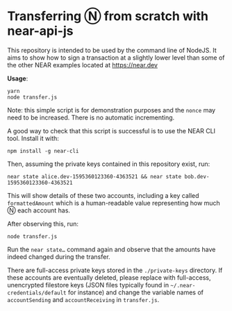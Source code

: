 Transferring Ⓝ from scratch with near-api-js
===

This repository is intended to be used by the command line of NodeJS. It aims to show how to sign a transaction at a slightly lower level than some of the other NEAR examples located at https://near.dev

**Usage**:

    yarn
    node transfer.js
    
Note: this simple script is for demonstration purposes and the `nonce` may need to be increased. There is no automatic incrementing.

A good way to check that this script is successful is to use the NEAR CLI tool. Install it with:

    npm install -g near-cli
    
Then, assuming the private keys contained in this repository exist, run:

    near state alice.dev-1595360123360-4363521 && near state bob.dev-1595360123360-4363521    

This will show details of these two accounts, including a key called `formattedAmount` which is a human-readable value representing how much Ⓝ each account has.

After observing this, run:

    node transfer.js
    
Run the `near state…` command again and observe that the amounts have indeed changed during the transfer.

There are full-access private keys stored in the `./private-keys` directory. If these accounts are eventually deleted, please replace with full-access, unencrypted filestore keys (JSON files typically found in `~/.near-credentials/default` for instance) and change the variable names of `accountSending` and `accountReceiving` in `transfer.js`. 
